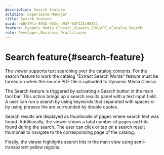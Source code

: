 ```yaml
---
description: Search feature
solution: Experience Manager
title: Search feature
uuid: eb8e79fa-893b-402c-a937-6d7121c95821
feature: Dynamic Media Classic,Viewers,SDK/API,eCatalog Search
role: Developer,Business Practitioner
---
```


# Search feature{#search-feature}

The viewer supports text searching over the catalog contents. For the search feature to work the catalog "Extract Search Words" feature must be turned on when the source PDF file is uploaded to Dynamic Media Classic.

The Search feature is triggered by activating a Search button in the main tool bar. This action brings up a search results panel with a text input field. A user can run a search by using keywords that separated with spaces or by using phrases the are surrounded by double quotes.

Search results are displayed as thumbnails of pages where search text was found. Additionally, the viewer shows a total number of pages and hits found during the search. The user can click or tap on a search result thumbnail to navigate to the corresponding page of the catalog.

Finally, the viewer highlights search hits in the main view using semi-transparent yellow regions. 
